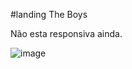 
#landing The Boys

Não esta responsiva ainda.

![image](https://user-images.githubusercontent.com/104763390/193849883-ce770c7b-cb0f-45b1-bb77-2c278c206c97.png)
